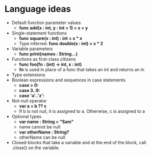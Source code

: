 # Language ideas
* Default function parameter values
    * **func add(x : int, y : int = 1) = x + y**
* Single-statement functions
    * **func square(x : int) : int = x * x**
    * Type inferred: **func double(x : int) = x * 2**
* Variable parameters
    * **func print(names : String...)**
* Functions as first-class citizens
    * **func foo(fn : (int) -> int, x : int)**
    * **fn** is used in place of a func that takes an int and returns an in
* Type extensions
* Boolean expressions and sequences in case statements
    * **case > 0:**
    * **case 3..9:**
    * **case 'a'..'z':**
* Not-null operator
    * **var a = b ?? c**
    * If b is not null, it is assigned to a. Otherwise, c is assigned to a
* Optional types
    * **var name : String = "Sam"**
    * name cannot be null
    * **var otherName : String?**
    * otherName can be null
* Closed-blocks that take a variable and at the end of the block, call .close() on the variable.
